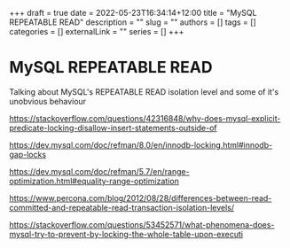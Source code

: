 +++ 
draft = true
date = 2022-05-23T16:34:14+12:00
title = "MySQL REPEATABLE READ"
description = ""
slug = ""
authors = []
tags = []
categories = []
externalLink = ""
series = []
+++
# MySQL REPEATABLE READ

Talking about MySQL's REPEATABLE READ isolation level and some of it's unobvious behaviour

https://stackoverflow.com/questions/42316848/why-does-mysql-explicit-predicate-locking-disallow-insert-statements-outside-of

https://dev.mysql.com/doc/refman/8.0/en/innodb-locking.html#innodb-gap-locks

https://dev.mysql.com/doc/refman/5.7/en/range-optimization.html#equality-range-optimization

https://www.percona.com/blog/2012/08/28/differences-between-read-committed-and-repeatable-read-transaction-isolation-levels/

https://stackoverflow.com/questions/53452571/what-phenomena-does-mysql-try-to-prevent-by-locking-the-whole-table-upon-executi


